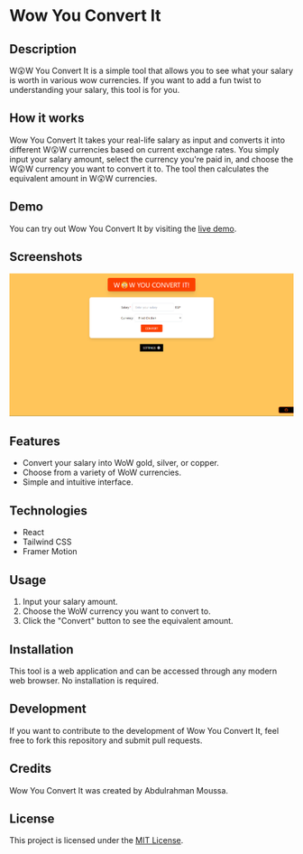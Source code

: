 # Wow You Convert It

## Description
W😲W You Convert It is a simple tool that allows you to see what your salary is worth in various wow currencies. If you want to add a fun twist to understanding your salary, this tool is for you.

## How it works
Wow You Convert It takes your real-life salary as input and converts it into different W😲W currencies based on current exchange rates. You simply input your salary amount, select the currency you're paid in, and choose the W😲W  currency you want to convert it to. The tool then calculates the equivalent amount in W😲W currencies.

## Demo
You can try out Wow You Convert It by visiting the [live demo](https://wowyouconvertit.netlify.app/).

## Screenshots
![Screenshot 1](src/assets/wowyouconvertit.png)

## Features
- Convert your salary into WoW gold, silver, or copper.
- Choose from a variety of WoW currencies.
- Simple and intuitive interface.

## Technologies
- React
- Tailwind CSS
- Framer Motion

## Usage
1. Input your salary amount.
2. Choose the WoW currency you want to convert to.
3. Click the "Convert" button to see the equivalent amount.

## Installation
This tool is a web application and can be accessed through any modern web browser. No installation is required.

## Development
If you want to contribute to the development of Wow You Convert It, feel free to fork this repository and submit pull requests. 

## Credits
Wow You Convert It was created by Abdulrahman Moussa.

## License
This project is licensed under the [MIT License](LICENSE).
